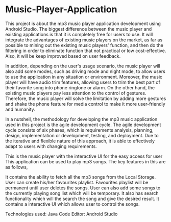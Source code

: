 # Music-Player-Application
This project is about the mp3 music player application development using Android Studio. The biggest difference between the music player and existing applications is that it is completely free for users to use. It will integrate the advantages of existing music players on the market, as far as possible to mining out the existing music players' function, and then do the filtering in order to eliminate function that not practical or low cost-effective. Also, it will be keep improved based on user feedback.

In addition, depending on the user's usage scenario, the music player will also add some modes, such as driving mode and night mode, to allow users to use the application in any situation or environment. Moreover, the music player will have audio trim features, allowing users to trim the best part of their favorite song into phone ringtone or alarm. On the other hand, the existing music players pay less attention to the control of gestures. Therefore, the music player will solve the limitation by adding more gestures and shake the phone feature for media control to make it more user-friendly and humanity.

In a nutshell, the methodology for developing the mp3 music application used in this project is the agile development cycle. The agile development cycle consists of six phases, which is requirements analysis, planning, design, implementation or development, testing, and deployment. Due to the iterative and flexible nature of this approach, it is able to effectively adapt to users with changing requirements.

This is the music player with the interactive UI for the easy access for user This application can be used to play mp3 songs. The key features in this are as follows,

It contains the ability to fetch all the mp3 songs from the Local Storage. User can create his/her favourites playlist. Favourites playlist will be permanent until user deletes the songs. User can also add some songs to the currently playing song list which will be temporary. It also has search functionality which will the search the song and give the desired result. It contains a interactive UI which allows user to control the songs.

Technologies used: Java Code Editor: Android Studio
